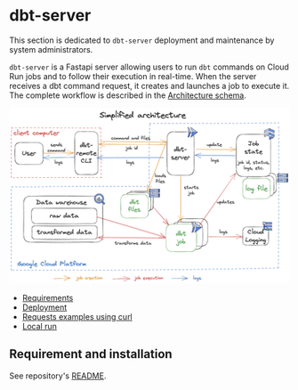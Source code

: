 # dbt-server

This section is dedicated to `dbt-server` deployment and maintenance by system administrators.

`dbt-server` is a Fastapi server allowing users to run `dbt` commands on Cloud Run jobs and to follow their execution in real-time. When the server receives a dbt command request, it creates and launches a job to execute it. The complete workflow is described in the [Architecture schema](images/dbt-remote-schema.png).


![Simplified architecture](images/dbt-remote-schema-simplified.png)


- [Requirements](#requirement-submit-docker-image)
- [Deployment](#deployment-on-gcp)
- [Requests examples using curl](#send-requests-to-dbt-server)
- [Local run](#local-run)

## Requirement and installation

See repository's [README][README].



[//]: #


   [gcloud]: <https://cloud.google.com/sdk/docs/install>
   [create-artifact-registry]: <https://cloud.google.com/artifact-registry/docs/repositories/create-repos>
   [terraform]: <https://www.terraform.io/>

   [dbt-server-terraform-module-repo]: <https://github.com/artefactory-fr/terraform-gcp-dbt-server/tree/add-dbt-server-terraform-code>

   [README]: <https://github.com/artefactory-fr/dbt-server/blob/main/README.md>
